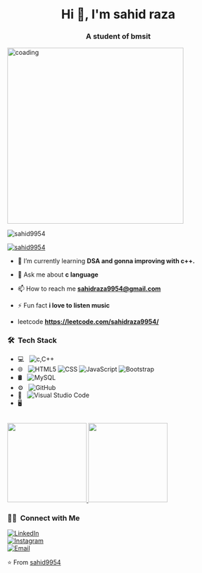 
<h1 align="center">Hi 👋, I'm sahid raza</h1>
<h3 align="center">A student of bmsit</h3>
<img alin="right"alt="coading"width="400"src="https://www.lambdatest.com/resources/images/news24.gif">

<p align="left"> <img src="https://komarev.com/ghpvc/?username=sahid9954&label=Profile%20views&color=0e75b6&style=flat" alt="sahid9954" /> </p>

<p align="left"> <a href="https://github.com/ryo-ma/github-profile-trophy"><img src="https://github-profile-trophy.vercel.app/?username=sahid9954" alt="sahid9954" /></a> </p>

- 🌱 I’m currently learning **DSA and gonna improving with c++.**

- 💬 Ask me about **c language**

- 📫 How to reach me **sahidraza9954@gmail.com**

- ⚡ Fun fact **i love to listen music**
  
- leetcode **https://leetcode.com/sahidraza9954/**

<h3> 🛠 &nbsp;Tech Stack</h3>

- 💻 &nbsp;
  ![c,C++](https://img.shields.io/badge/-C++-333333?style=flat&logo=C%2B%2B&logoColor=00599C)
- 🌐 &nbsp;
  ![HTML5](https://img.shields.io/badge/-HTML5-333333?style=flat&logo=HTML5)
  ![CSS](https://img.shields.io/badge/-CSS-333333?style=flat&logo=CSS3&logoColor=1572B6)
  ![JavaScript](https://img.shields.io/badge/-JavaScript-333333?style=flat&logo=javascript)
  ![Bootstrap](https://img.shields.io/badge/-Bootstrap-333333?style=flat&logo=bootstrap&logoColor=563D7C)
- 🛢 &nbsp;
  ![MySQL](https://img.shields.io/badge/-MySQL-333333?style=flat&logo=mysql)
- ⚙️ &nbsp;
  ![GitHub](https://img.shields.io/badge/-GitHub-333333?style=flat&logo=github)
- 🔧 &nbsp;
  ![Visual Studio Code](https://img.shields.io/badge/-Visual%20Studio%20Code-333333?style=flat&logo=visual-studio-code&logoColor=007ACC)
- 🖥 &nbsp;
<br/>

<a href="https://github.com/sahid9954">
  <img height="180em" src="https://github-readme-stats.vercel.app/api?username=sahid9954&theme=buefy&show_icons=true" />
  <img height="180em" src="https://github-readme-stats.vercel.app/api/top-langs/?username=sahid9954&theme=buefy&layout=compact" />
</a>

<br/>

<h3> 🤝🏻 &nbsp;Connect with Me </h3>

<p>
<a href="https://www.linkedin.com/in/sahid-raza-b6a44124b/"><img alt="LinkedIn" src="https://img.shields.io/badge/LinkedIn-Sahid%20Raza-blue?style=flat-square&logo=linkedin"></a><br/>
<a href="https://www.instagram.com/sahidraza9954/"><img alt="Instagram" src="https://img.shields.io/badge/Instagram-sahidraza9954_-blue?style=flat-square&logo=instagram"></a><br/>
<a href="mailto:sahidraza9954@gmail.com"><img alt="Email" src="https://img.shields.io/badge/Email-sahidraza9954@gmail.com-blue?style=flat-square&logo=gmail"></a>
</p>

⭐️ From [sahid9954](https://github.com/sahid9954)
